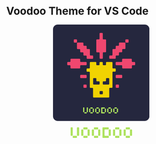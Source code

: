 # Voodoo Theme for VS Code

<p align="center"><img src="images/icon-voodoo.svg"/></p>

<p align="center"><img src="images/text-voodoo.svg"/></p>